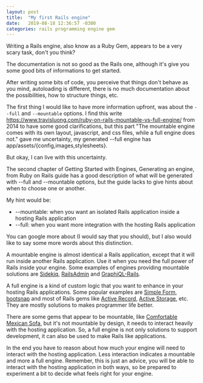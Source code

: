 ```yaml
---
layout: post
title:  "My first Rails engine"
date:   2019-08-18 12:36:57 -0300
categories: rails programming engine gem
---
```

Writing a Rails engine, also know as a Ruby Gem, appears to be a very scary task, don't you think?

The documentation is not so good as the Rails one, although it's give you some good bits of informations to get started.

After writing some bits of code, you perceive that things don't behave as you mind, autoloading is different, there is
no much documentation about the possibilities, how to structure things, etc.

The first thing I would like to have more information upfront, was about the `--full` and `--mountable` options. I find
this write https://www.travisluong.com/ruby-on-rails-mountable-vs-full-engine/ from 2014 to have some good
clarifications, but this part "The mountable engine comes with its own layout, javascript, and css files, while a full
engine does not." gave me uncertainty, my generated --full engine has app/assets/{config,images,stylesheets}.

But okay, I can live with this uncertainty.

The second chapter of Getting Started with Engines, Generating an engine, from Ruby on Rails guide has a good
description of what will be generated with --full and --mountable options, but the guide lacks to give hints about when
to choose one or another.

My hint would be:
* --mountable: when you want an isolated Rails application inside a hosting Rails application
* --full: when you want more integration with the hosting Rails application

You can google more about (I would say that you should), but I also would like to say some more words about this
distinction.

A mountable engine is almost identical a Rails application, except that it will run inside another Rails application.
Use it when you need the full power of Rails inside your engine. Some examples of engines providing mountable solutions
are [Sidekiq](https://github.com/mperham/sidekiq), [RailsAdmin](https://github.com/sferik/rails_admin) and
[GraphiQL-Rails](https://github.com/rmosolgo/graphiql-rails).

A full engine is a kind of custom logic that you want to enhance in your hosting Rails applications. Some popular
examples are [Simple Form](https://github.com/heartcombo/simple_form), [bootsnap](https://github.com/Shopify/bootsnap)
and most of Rails gems like [Active Record](https://github.com/rails/rails/tree/master/activerecord),
[Active Storage](https://github.com/rails/rails/tree/master/activestorage), etc. They are mostly solutions to makes
programmer life better.

There are some gems that appear to be mountable, like
[Comfortable Mexican Sofa](https://github.com/comfy/comfortable-mexican-sofa), but it's not mountable by design, it
needs to interact heavily with the hosting application. So, a full engine is not only solutions to support development,
it can also be used to make Rails like applications.

In the end you have to reason about how much your engine will need to interact with the hosting application. Less
interaction indicates a mountable and more a full engine. Remember, this is just an advice, you will be able to interact
with the hosting application in both ways, so be prepared to experiment a bit to decide what feels right for your
engine.
